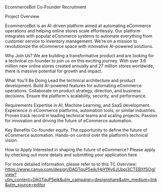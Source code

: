 EcommerceBot Co-Founder Recruitment

Project Overview

EcommerceBot is an AI-driven platform aimed at automating eCommerce operations and helping online stores scale effortlessly. Our platform integrates with popular eCommerce systems to automate everything from customer service to inventory management. We're on a mission to revolutionize the eCommerce space with innovative AI-powered solutions.

Why Join Us?
We are building a transformative product and are looking for a technical co-founder to join us on this exciting journey. With over 3.6 million new online stores created annually and 27 million stores worldwide, there is massive potential for growth and impact.

What You’ll Be Doing
Lead the technical architecture and product development.
Build AI-powered features for automating eCommerce operations.
Collaborate on product strategy, direction, and business decisions.
Ensure the platform's scalability, security, and performance.

Requirements
Expertise in AI, Machine Learning, and SaaS development.
Experience in eCommerce platforms, automation tools, or similar industries.
Proven track record in leading technical teams and scaling projects.
Passion for innovation and driving the future of eCommerce automation.

Key Benefits
Co-founder equity.
The opportunity to define the future of eCommerce automation.
Hands-on control over the platform’s technical vision.

How to Apply
Interested in shaping the future of eCommerce?
Please apply by checking out more details and submitting your application here.

For more detailed information, please refer to to this TC Overview: https://www.canva.com/design/DAGTquP5eik/HpYfKy6JUppj3CTEBXfSOg/view?utm_content=DAGTquP5eik&utm_campaign=designshare&utm_medium=link&utm_source=editor

